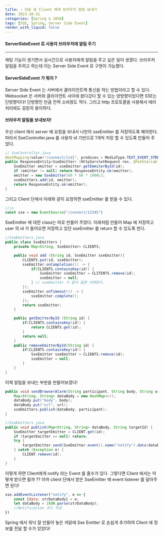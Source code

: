 ```yaml
---
title: ⚠ SSE 로 Client 에게 브라우저 알림 보내기
date: 2023-10-31
categories: [Spring & JAVA]
tags: [SSE, Spring, Server Side Event]
render_with_liquid: false
---
```

#### ServerSideEvent 로 사용자 브라우저에 알림 주기
---
채팅 기능이 생기면서 실시간으로 사용자에게 알림을 주고 싶은 일이 생겼다. 브라우저 알림을 주려고 하는데 이는 Server Side Event 로 구현이 가능했다.

#### ServerSideEvent 가 뭐지 ?
Server Side Event 는 서버에서 클라이언트엑 통신을 하는 방법이라고 할 수 있다. Websocket 은 서버와 클라이언트 사이에 왔다갔다 할 수 있는 양방향이었다면 SSE는 단방향이다! 단방향인 만큼 전력 소비량도 적다. 그리고 http 프로토콜을 사용해서 에러 처리에도 굉장히 용이하다.

#### 브라우저 알림을 보내보자!
우선 client 에서 server 에 요청을 보내서 나만의 sseEmitter 를 저장하도록 해야한다. 따라서 SseController.java 를 사용자 id 기반으로 1개씩 저장 할 수 있도록 만들어 주었다.

```java
// SseController.java
@GetMapping(value="/connect/{id}", produces = MediaType.TEXT_EVENT_STREAM_VALUE)
public ResponseEntity<SseEmitter> (HttpServletRequest res, @PathVariable String id) {
	SseEmitter emitter = sseEmitter.getEmmiterById(id);
	if (emitter != null) return ResponseEntity.ok(emitter);
	emitter = new SseEmitter(60 * 60 * 1000L);
	sseEmitters.add(id, emitter);
	return ResponseEntity.ok(emitter);
}
```

그리고 Client 단에서 아래와 같이 요청하면 sseEmitter 를 받을 수 있다.

```js
//js
const sse = new EventSource("/connect/12345")
```

SseEmitter 에 대한 class는 따로 만들어 주었다. 아래처럼 만들어 Map 에 저장하고 user 의 id 가 들어오면 저장하고 있던 sseEmitter 를 return 할 수 있도록 한다.

```java
//SseEmitters.java
public class SseEmitters {
	private Map<String, SseEmitter> CLIENTS;

	public void add (String id, SseEmitter sseEmitter){
		CLIENTS.put(id, sseEmitter);
		sseEmitter.onCompletion(() -> {
			if(CLIENTS.containsKey(id)) {
				SseEmitter sseEmitter = CLITENTS.remove(id); 
				sseEmitter = null;
			} // sseEmitter 가 없어 질땐 삭제한다.
		});
		sseEmitter.onTimeout(() -> {
			sseEmitter.complete();
		});
		return sseEmitter;
	}

	public getEmitterById (String id) {
		if(CLIENTS.containsKey(id)) {
			return CLIENTS.get(id);
		}
		return null;
	}
	public removeEmitterById(String id) {
		if(CLIENTS.containsKey(id)) {
			SseEmitter sseEmitter = CLIENTS.remove(id);
			sseEmitter = null;
		}
	}
}
```

이제 알림을 보내는 부분을 만들어보겠다! 
```java
public void sendBrowserAlarm(String participant, String body, String url, EventType type) {
	Map<String, String> dataBody = new HashMap<>();
	dataBody.put("body", body);
	dataBody.put("url", url);
	sseEmitters.publish(dataBody, participant);
}
```

```java
//SseEmitters.java
public void publish(Map<String, String> dataBody, String targetId) {
	SseEmitter targetEmitter = CLIENT.get(id);
	if (targetEmitter == null) return;
	try {
		targetEmitter.send(SseEmitter.event().name("notify").data(dataBody));
	} catch (Exception e) {
		CLIENT.remove(id);
	}
}
```

이렇게 하면 Client에게 notify 라는 Event 를 줄수가 있다. 그렇다면 Client 에서는 어떻게 받으면 될까 ??
아까 client 단에서 받은 SseEmitter 에 event listener 를 달아주면 된다!
```js
sse.addEventListener("notify", e => {
	const {data: strDataBody} = e;
	let dataBody = JSON.parse(strDataBody);
	//Notification 코드 작성
})
```

Spring 에서 워낙 잘 만들어 놓은 까닭에 Sse Emitter 로 손쉽게 추가하여 Client 에 정보를 전달 할 수가 있었다!
